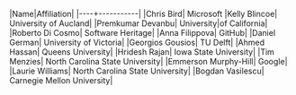 |Name|Affiliation|
|----+-----------|
|Chris Bird| 	Microsoft
|Kelly Blincoe|	University of Aucland|
|Premkumar Devanbu|	University|of California|
|Roberto Di Cosmo|	Software Heritage|
|Anna Filippova|	GitHub|
|Daniel German|	University of Victoria|
|Georgios Gousios|	TU Delft|
|Ahmed Hassan| 	Queens University|
|Hridesh Rajan|	Iowa State University|
|Tim Menzies|	North Carolina State University|
|Emmerson Murphy-Hill|	Google|
|Laurie Williams|	North Carolina State University|
|Bogdan Vasilescu|	Carnegie Mellon University|
